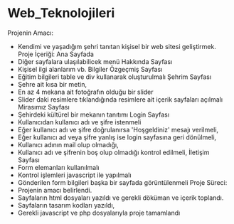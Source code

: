 # Web_Teknolojileri
Projenin Amacı:
  - Kendimi ve yaşadığım şehri tanıtan kişisel bir web sitesi geliştirmek.
Proje İçeriği:
Ana Sayfada
  - Diğer sayfalara ulaşılabilicek menü
Hakkında Sayfası
  - Kişisel ilgi alanlarım vb. Bilgiler
Özgeçmiş Sayfası
  - Eğitim bilgileri table ve div kullanarak oluşturulmalı
Şehrim Sayfası
  - Şehre ait kısa bir metin,
  - En az 4 mekana ait fotoğrafın olduğu bir slider
  - Slider daki resimlere tıklandığında resimlere ait içerik sayfaları açılmalı
Mirasımız Sayfası
  - Şehirdeki kültürel bir mekanın tanıtımı
Login Sayfası
  - Kullanıcıdan kullanıcı adı ve şifre istenmeli
  - Eğer kullanıcı adı ve şifre doğrulanırsa 'Hoşgeldiniz' mesajı verilmeli,
  - Eğer kullanıcı ad veya şifre yanlış ise login sayfasına geri dönülmeli,
  - Kullanıcı adının mail olup olmadığı,
  - Kullanıcı adı ve şifrenin boş olup olmadığı kontrol edilmeli,
İletişim Sayfası
  - Form elemanları kullanılmalı
  - Kontrol işlemleri javascript ile yapılmalı
  - Gönderilen form bilgileri başka bir sayfada görüntülenmeli
Proje Süreci:
  - Projenin amacı belirlendi.
  - Sayfaların html dosyaları yazıldı ve gerekli döküman ve içerik toplandı.
  - Sayfaların tasarım kodları yazıldı,
  - Gerekli javascript ve php dosyalarıyla proje tamamlandı
